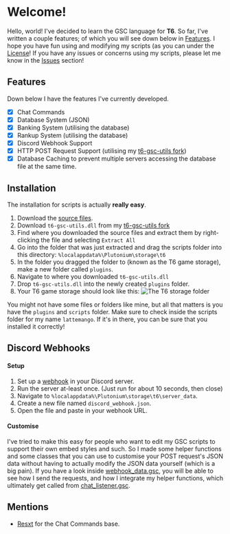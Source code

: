 # Welcome!
Hello, world! I've decided to learn the GSC language for **T6**. So far, I've written a couple features; of which you will see down below in [Features](https://github.com/lattemango/gsc-scripts#features). I hope you have fun using and modifying my scripts (as you can under the [License](https://github.com/lattemango/gsc-scripts/blob/main/LICENSE)! If you have any issues or concerns using my scripts, please let me know in the [Issues](https://github.com/lattemango/gsc-scripts/issues) section!

## Features
Down below I have the features I've currently developed.
 - [x] Chat Commands
 - [x] Database System (JSON)
 - [x] Banking System (utilising the database)
 - [x] Rankup System (utilising the database)
 - [x] Discord Webhook Support
 - [x] HTTP POST Request Support (utilising my [t6-gsc-utils fork](https://github.com/lattemango/t6-gsc-utils/))
 - [X] Database Caching to prevent multiple servers accessing the database file at the same time.

## Installation
The installation for scripts is actually **really easy**.
1. Download the [source files](https://github.com/lattemango/gsc-scripts/archive/refs/heads/main.zip).
2. Download `t6-gsc-utils.dll` from my [t6-gsc-utils fork](https://github.com/lattemango/t6-gsc-utils/releases/latest/)
3. Find where you downloaded the source files and extract them by right-clicking the file and selecting `Extract All`
4. Go into the folder that was just extracted and drag the scripts folder into this directory: `%localappdata%\Plutonium\storage\t6`
5. In the folder you dragged the folder to (known as the T6 game storage), make a new folder called `plugins`.
6. Navigate to where you downloaded `t6-gsc-utils.dll`
7. Drop `t6-gsc-utils.dll` into the newly created `plugins` folder.
8. Your T6 game storage should look like this: 		![The T6 storage folder](https://i.imgur.com/F9YO59O.png)

You might not have some files or folders like mine, but all that matters is you have the `plugins` and `scripts` folder. Make sure to check inside the scripts folder for my name `lattemango`. If it's in there, you can be sure that you installed it correctly!

## Discord Webhooks
#### Setup
1. Set up a [webhook](https://support.discord.com/hc/en-us/articles/228383668-Intro-to-Webhooks) in your Discord server.
2. Run the server at-least once. (Just run for about 10 seconds, then close)
3. Navigate to `%localappdata%\Plutonium\storage\t6\server_data`.
4. Create a new file named `discord_webhook.json`.
5. Open the file and paste in your webhook URL.
#### Customise
I've tried to make this easy for people who want to edit my GSC scripts to support their own embed styles and such. So I made some helper functions and some classes that you can use to customise your POST request's JSON data without having to actually modify the JSON data yourself (which is a big pain).
If you have a look inside [webhook_data.gsc](https://github.com/lattemango/gsc-scripts/blob/main/scripts/zm/lattemango/features/discord_webhook/webhook_data.gsc), you will be able to see how I send the requests, and how I integrate my helper functions, which ultimately get called from [chat_listener.gsc](https://github.com/lattemango/gsc-scripts/blob/main/scripts/zm/lattemango/features/discord_webhook/chat_listener.gsc).

## Mentions
- [Resxt](https://github.com/Resxt) for the Chat Commands base.
